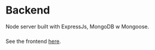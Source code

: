 # Backend 

Node server built with ExpressJs, MongoDB w Mongoose.

###

See the frontend [here](https://www.github.com/adriandifelice/crm_dash).
